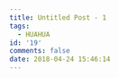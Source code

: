 ```yaml
---
title: Untitled Post - 1
tags:
  - HUAHUA
id: '19'
comments: false
date: 2018-04-24 15:46:14
---
```

